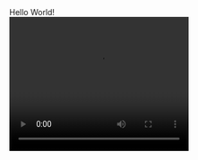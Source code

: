 <!DOCTYPE html>
<html>
<body>
Hello World!<br>
<video width="320" height="240" autoplay>
  <source src="movie.mp4" type="video/mp4">
</video>
<br>
</body>
</html>
